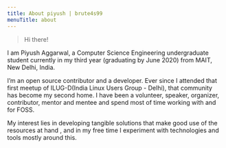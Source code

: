 ```yaml
---
title: About piyush | brute4s99
menuTitle: about
---
```


> Hi there!

I am Piyush Aggarwal, a Computer Science Engineering undergraduate student currently in my third year (graduating by June 2020) from MAIT, New Delhi, India. 

I’m an open source contributor and a developer. Ever since I attended that first meetup of ILUG-D​(India Linux Users Group - Delhi), that community has become my second home. I have been a volunteer, speaker, organizer, contributor, mentor and mentee and spend most of time working with and for FOSS.

My interest lies in developing tangible solutions that make good use of the resources at hand , and in my free time I experiment with technologies and tools mostly around this.